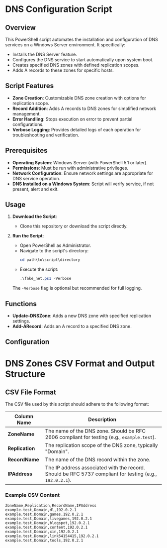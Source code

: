 # DNS Configuration Script

## Overview

This PowerShell script automates the installation and configuration of DNS services on a Windows Server environment. It specifically:

- Installs the DNS Server feature.
- Configures the DNS service to start automatically upon system boot.
- Creates specified DNS zones with defined replication scopes.
- Adds A records to these zones for specific hosts.

## Script Features


- **Zone Creation**: Customizable DNS zone creation with options for replication scope.
- **Record Addition**: Adds A records to DNS zones for simplified network management.
- **Error Handling**: Stops execution on error to prevent partial configurations.
- **Verbose Logging**: Provides detailed logs of each operation for troubleshooting and verification.

## Prerequisites

- **Operating System**: Windows Server (with PowerShell 5.1 or later).
- **Permissions**: Must be run with administrative privileges.
- **Network Configuration**: Ensure network settings are appropriate for DNS service operation.
- **DNS Installed on a Windows System**: Script will verify service, if not present, alert and exit.

## Usage

1. **Download the Script**:
   - Clone this repository or download the script directly.

2. **Run the Script**:
   - Open PowerShell as Administrator.
   - Navigate to the script's directory:
     ```powershell
     cd path\to\script\directory
     ```
   - Execute the script:
     ```powershell
     .\fake_net.ps1 -Verbose
     ```
   
   The `-Verbose` flag is optional but recommended for full logging.

## Functions

- **Update-DNSZone**: Adds a new DNS zone with specified replication settings.
- **Add-ARecord**: Adds an A record to a specified DNS zone.

## Configuration

# DNS Zones CSV Format and Output Structure

## CSV File Format

The CSV file used by this script should adhere to the following format:

| Column Name | Description |
|-------------|-------------|
| **ZoneName** | The name of the DNS zone. Should be RFC 2606 compliant for testing (e.g., `example.test`). |
| **Replication** | The replication scope of the DNS zone, typically "Domain". |
| **RecordName** | The name of the DNS record within the zone. |
| **IPAddress** | The IP address associated with the record. Should be RFC 5737 compliant for testing (e.g., `192.0.2.1`). |

### Example CSV Content

```csv
ZoneName,Replication,RecordName,IPAddress
example.test,Domain,dl,192.0.2.1
example.test,Domain,games,192.0.2.1
example.test,Domain,livegames,192.0.2.1
example.test,Domain,blogspot,192.0.2.1
example.test,Domain,content,192.0.2.1
example.test,Domain,xin,192.0.2.1
example.test,Domain,link54154415,192.0.2.1
example.test,Domain,tools,192.0.2.1